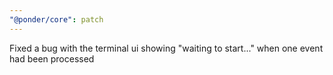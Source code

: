 ```yaml
---
"@ponder/core": patch
---
```


Fixed a bug with the terminal ui showing "waiting to start..." when one event had been processed
